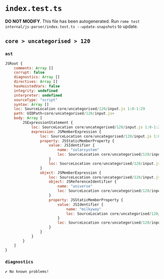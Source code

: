 # `index.test.ts`

**DO NOT MODIFY**. This file has been autogenerated. Run `rome test internal/js-parser/index.test.ts --update-snapshots` to update.

## `core > uncategorised > 120`

### `ast`

```javascript
JSRoot {
	comments: Array []
	corrupt: false
	diagnostics: Array []
	directives: Array []
	hasHoistedVars: false
	integrity: undefined
	interpreter: undefined
	sourceType: "script"
	syntax: Array []
	loc: SourceLocation core/uncategorised/120/input.js 1:0-1:29
	path: UIDPath<core/uncategorised/120/input.js>
	body: Array [
		JSExpressionStatement {
			loc: SourceLocation core/uncategorised/120/input.js 1:0-1:29
			expression: JSMemberExpression {
				loc: SourceLocation core/uncategorised/120/input.js 1:0-1:29
				property: JSStaticMemberProperty {
					value: JSIdentifier {
						name: "solarsystem"
						loc: SourceLocation core/uncategorised/120/input.js 1:18-1:29 (solarsystem)
					}
					loc: SourceLocation core/uncategorised/120/input.js 1:18-1:29 (solarsystem)
				}
				object: JSMemberExpression {
					loc: SourceLocation core/uncategorised/120/input.js 1:0-1:17
					object: JSReferenceIdentifier {
						name: "universe"
						loc: SourceLocation core/uncategorised/120/input.js 1:0-1:8 (universe)
					}
					property: JSStaticMemberProperty {
						value: JSIdentifier {
							name: "milkyway"
							loc: SourceLocation core/uncategorised/120/input.js 1:9-1:17 (milkyway)
						}
						loc: SourceLocation core/uncategorised/120/input.js 1:9-1:17 (milkyway)
					}
				}
			}
		}
	]
}
```

### `diagnostics`

```
✔ No known problems!

```
